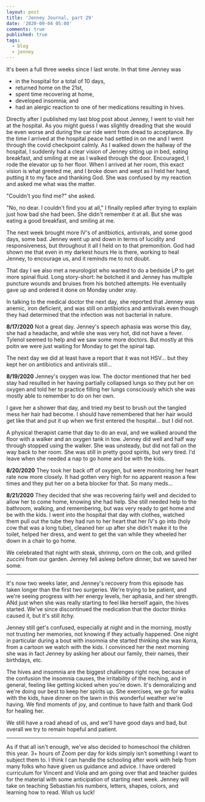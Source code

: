 ```yaml
---
layout: post
title: 'Jenney Journal, part 29'
date: '2020-09-04 05:00'
comments: true
published: true
tags:
  - blog
  - jenney
---
```

It's been a full three weeks since I last wrote. In that time Jenney was
- in the hospital for a total of 10 days,
- returned home on the 21st,
- spent time recovering at home,
- developed insomnia; and
- had an alergic reaction to one of her medications resulting in hives.

Directly after I published my last blog post about Jenney, I went to visit her at the hospital. As you might guess I was slightly dreading that she would be even worse and during the car ride went from dread to acceptance. By the time I arrived at the hospital peace had settled in on me and I went through the covid checkpoint calmly. As I walked down the hallway of the hospital, I suddenly had a clear vision of Jenney sitting up in bed, eating breakfast, and smiling at me as I walked through the door. Encouraged, I rode the elevator up to her floor. When I arrived at her room, this exact vision is what greeted me, and I broke down and wept as I held her hand, putting it to my face and thanking God. She was confused by my reaction and asked me what was the matter.

"Couldn't you find me?" she asked.

"No, no dear. I couldn't find you at all," I finally replied after trying to explain just how bad she had been. She didn't remember it at all. But she was eating a good breakfast, and smiling at me.

The next week brought more IV's of anitbiotics, antivirals, and some good days, some bad. Jenney went up and down in terms of lucidity and responsiveness, but throughout it all I held on to that premonition. God had shown me that even in my darkest hours He is there, working to heal Jenney, to encourage us, and it reminds me to not doubt.

That day I we also met a neurologist who wanted to do a bedside LP to get more spinal fluid. Long story-short: he botched it and Jenney has multiple puncture wounds and bruises from his botched attempts. He eventually gave up and ordered it done on Monday under xray.

In talking to the medical doctor the next day, she reported that Jenney was anemic, iron deficient, and was still on antibiotics and antivirals even though they had determined that the infection was not bacterial in nature.

**8/17/2020**
Not a great day. Jenney's speech aphasia was worse this day, she had a headache, and while she was very hot, did not have a fever. Tylenol seemed to help and we saw some more doctors. But mostly at this poitn we were just waiting for Monday to get the spinal tap.

The next day we did at least have a report that it was not HSV... but they kept her on antibiotics and antivirals still...

**8/19/2020**
Jenney's oxygen was low. The doctor mentioned that her bed stay had resulted in her having partially collapsed lungs so they put her on oxygen and told her to practice filling her lungs consciously which she was mostly able to remember to do on her own.

I gave her a shower that day, and tried my best to brush out the tangled mess her hair had become. I should have remembered that her hair would get like that and put it up when we first entered the hospital... but I did not.

A physical therapist came that day to do an eval, and we walked around the floor with a walker and an oxygen tank in tow. Jenney did well and half way through stopped using the walker. She was unsteady, but did not fall on the way back to her room. She was still in pretty good spirits, but very tired. I'd leave when she needed a nap to go home and be with the kids.

**8/20/2020**
They took her back off of oxygen, but were monitoring her heart rate now more closely. It had gotten very high for no apparent reason a few times and they put her on a beta blocker for that. So many meds...

**8/21/2020**
They decided that she was recovering fairly well and decided to allow her to come home, knowing she had help. She still needed help to the bathroom, walking, and remembering, but was very ready to get home and be with the kids. I went into the hospital that day with clothes, watched them pull out the tube they had run to her heart that her IV's go into (holy cow that was a long tube), cleaned her up after she didn't make it to the toilet, helped her dress, and went to get the van while they wheeled her down in a chair to go home.

We celebrated that night with steak, shrinmp, corn on the cob, and grilled zuccini from our garden. Jenney fell asleep before dinner, but we saved her some.

---

It's now two weeks later, and Jenney's recovery from this episode has taken longer than the first two surgeries. We're trying to be patient, and we're seeing progress with her energy levels, her aphasia, and her strength. ANd just when she was really starting to feel like herself again, the hives started. We've since discontinued the medication that the doctor thinks caused it, but it's still itchy.

Jenney still get's confused, especially at night and in the morning, mostly not trusting her memories, not knowing if they actually happened. One night in particular during a bout with insomnia she started thinking she was Korra, from a cartoon we watch with the kids. I convinced her the next morning she was in fact Jenney by asking her about our family, their names, their birthdays, etc.

The hives and insomnia are the biggest challenges right now, because of the confusion the insomnia causes, the irritability of the iteching, and in general, feeling like getting kicked when you're down. It's demoralizing and we're doing our best to keep her spirits up. She exercises, we go for walks with the kids, have dinner on the lawn in this wonderful weather we're having. We find moments of joy, and continue to have faith and thank God for healing her.

We still have a road ahead of us, and we'll have good days and bad, but overall we try to remain hopeful and patient.

---

As if that all isn't enough, we've also decided to homeschool the children this year. 3+ hours of Zoom per day for kids simply isn't something I want to subject them to. I think I can handle the schooling after work with help from many folks who have given us guidance and advice. I have ordered curriculum for Vincent and Viola and am going over that and teacher guides for the material with some anticipation of starting next week. Jenney will take on teaching Sebastian his numbers, letters, shapes, colors, and learning how to read. Wish us luck!
